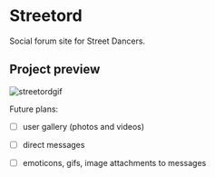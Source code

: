 # Streetord

Social forum site for Street Dancers.

## Project preview
![streetordgif](https://user-images.githubusercontent.com/106907605/191755794-bb0bccc8-4a6f-4487-85ad-f4271131dbbe.gif)

Future plans:

- [ ]  user gallery (photos and videos)

- [ ] direct messages

- [ ] emoticons, gifs, image attachments to messages
